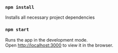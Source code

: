 ### `npm install`

Installs all necessary project dependencies

### `npm start`

Runs the app in the development mode.\
Open [http://localhost:3000](http://localhost:3000) to view it in the browser.
